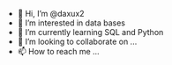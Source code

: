 - 👋 Hi, I’m @daxux2
- 👀 I’m interested in data bases
- 🌱 I’m currently learning SQL and Python
- 💞️ I’m looking to collaborate on ...
- 📫 How to reach me ...

<!---
daxux2/daxux2 is a ✨ special ✨ repository because its `README.md` (this file) appears on your GitHub profile.
You can click the Preview link to take a look at your changes.
--->
